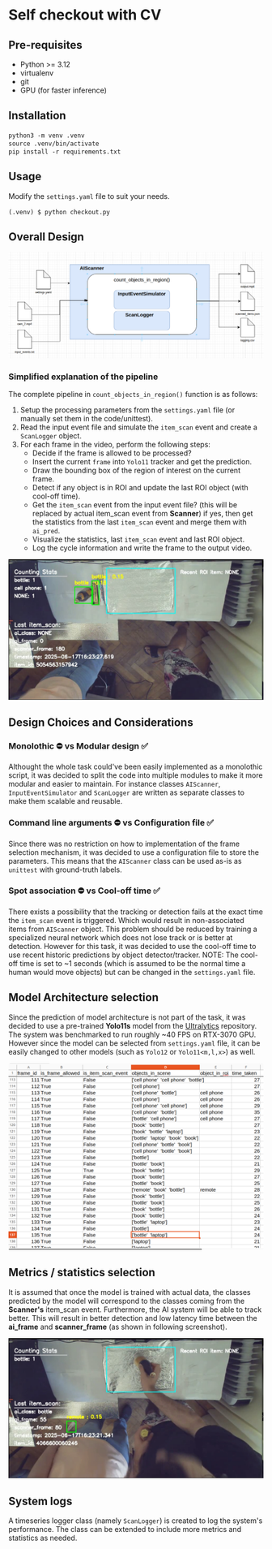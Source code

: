 # Self checkout with CV

## Pre-requisites
- Python >= 3.12
- virtualenv
- git
- GPU (for faster inference)

## Installation
```
python3 -m venv .venv
source .venv/bin/activate
pip install -r requirements.txt
```

## Usage
Modify the `settings.yaml` file to suit your needs.
```
(.venv) $ python checkout.py
```

## Overall Design
![Design](media/overall.png)

### Simplified explanation of the pipeline
The complete pipeline in `count_objects_in_region()` function is as follows:
1. Setup the processing parameters from the `settings.yaml` file (or manually set them in the code/unittest).
2. Read the input event file and simulate the `item_scan` event and create a `ScanLogger` object.
3. For each frame in the video, perform the following steps:
    - Decide if the frame is allowed to be processed?
    - Insert the current `frame` into `Yolo11` tracker and get the prediction.
    - Draw the bounding box of the region of interest on the current frame.
    - Detect if any object is in ROI and update the last ROI object (with cool-off time).
    - Get the `item_scan` event from the input event file? (this will be replaced by actual item_scan event from **Scanner**) if yes, then get the statistics from the last `item_scan` event and merge them with `ai_pred`.
    - Visualize the statistics, last `item_scan` event and last ROI object.
    - Log the cycle information and write the frame to the output video.

![Design](media/final.png)

## Design Choices and Considerations

### Monolothic ⛔ vs Modular design ✅
Althought the whole task could've been easily implemented as a monolothic script, it was decided to split the code into multiple modules to make it more modular and easier to maintain. For instance classes `AIScanner`, `InputEventSimulator` and `ScanLogger` are written as separate classes to make them scalable and reusable.

### Command line arguments ⛔ vs Configuration file ✅
Since there was no restriction on how to implementation of the frame selection mechanism, it was decided to use a configuration file to store the parameters. This means that the `AIScanner` class can be used as-is as `unittest` with ground-truth labels.

### Spot association ⛔ vs Cool-off time ✅
There exists a possibility that the tracking or detection fails at the exact time the `item_scan` event is triggered. Which would result in non-associated items from `AIScanner` object. This problem should be reduced by training a specialized neural network which does not lose track or is better at detection. However for this task, it was decided to use the cool-off time to use recent historic predictions by object detector/tracker.
NOTE: The cool-off time is set to ~1 seconds (which is assumed to be the normal time a human would move objects) but can be changed in the `settings.yaml` file.

## Model Architecture selection
Since the prediction of model architecture is not part of the task, it was decided to use a pre-trained **Yolo11s** model from the [Ultralytics](https://github.com/ultralytics/ultralytics) repository. The system was benchmarked to run roughly ~40 FPS on RTX-3070 GPU. However since the model can be selected from `settings.yaml` file, it can be easily changed to other models (such as `Yolo12` or `Yolo11<m,l,x>`) as well.

![Design](media/logging.png)

## Metrics / statistics selection
It is assumed that once the model is trained with actual data, the classes predicted by the model will correspond to the classes coming from the **Scanner's** item_scan event. Furthermore, the AI system will be able to track better. This will result in better detection and low latency time between the **ai_frame** and **scanner_frame** (as shown in following screenshot).

![Design](media/item_event.png)

## System logs
A timeseries logger class (namely `ScanLogger`) is created to log the system's performance. The class can be extended to include more metrics and statistics as needed.